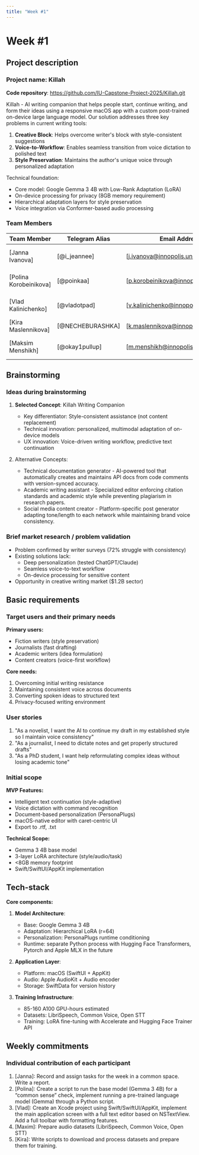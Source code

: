 ```yaml
---
title: "Week #1"
---
```


# Week #1

## Project description

### Project name: Killah 

**Code repository**: https://github.com/IU-Capstone-Project-2025/Killah.git

Killah - AI writing companion that helps people start, continue writing, and form their ideas using a responsive macOS app with a custom post-trained on-device large language model. Our solution addresses three key problems in current writing tools:

1. **Creative Block**: Helps overcome writer's block with style-consistent suggestions
2. **Voice-to-Workflow**: Enables seamless transition from voice dictation to polished text
3. **Style Preservation**: Maintains the author's unique voice through personalized adaptation

Technical foundation:
- Core model: Google Gemma 3 4B with Low-Rank Adaptation (LoRA)
- On-device processing for privacy (8GB memory requirement)
- Hierarchical adaptation layers for style preservation
- Voice integration via Conformer-based audio processing


### **Team Members**

| Team Member | Telegram Alias | Email Address | Track | Responsibilities |
|------------|---------------|--------------|-------|------------------|
| [Janna Ivanova] | [@i_jeannee] | [j.ivanova@innopolis.university] | Design | UX/UI design, report maker, manager |
| [Polina Korobeinikova] | [@poinkaa] | [p.korobeinikova@innopolis.university] | ML |Swift developer for LLM / ML Lead integration |
| [Vlad Kalinichenko] | [@vladotpad] | [v.kalinichenko@innopolis.university] | Fullstack| UX/UI,LLM Algorithm Lead / Swift Architect |
| [Kira Maslennikova] | [@NECHEBURASHKA] | [k.maslennikova@innopolis.university] | ML | ML engineer|
| [Maksim Menshikh] | [@okay1pullup] | [m.menshikh@innopolis.university] | ML | ML Engineer (data & learning)|

## Brainstorming

### Ideas during brainstorming

1. **Selected Concept**: Killah Writing Companion
   - Key differentiator: Style-consistent assistance (not content replacement)
   - Technical innovation: personalized, multimodal adaptation of on-device models
   - UX innovation: Voice-driven writing workflow, predictive text continuation

2. Alternative Concepts:
   - Technical documentation generator - AI-powered tool that automatically creates and maintains API docs from code comments with version-synced accuracy.
   - Academic writing assistant - Specialized editor enforcing citation standards and academic style while preventing plagiarism in research papers.
   - Social media content creator - Platform-specific post generator adapting tone/length to each network while maintaining brand voice consistency.

### Brief market research / problem validation

- Problem confirmed by writer surveys (72% struggle with consistency)
- Existing solutions lack:
  - Deep personalization (tested ChatGPT/Claude)
  - Seamless voice-to-text workflow
  - On-device processing for sensitive content
- Opportunity in creative writing market ($1.2B sector)


## Basic requirements

### Target users and their primary needs

**Primary users:**
- Fiction writers (style preservation)
- Journalists (fast drafting)
- Academic writers (idea formulation)
- Content creators (voice-first workflow)
  
**Core needs:**
1. Overcoming initial writing resistance
2. Maintaining consistent voice across documents
3. Converting spoken ideas to structured text
4. Privacy-focused writing environment

### User stories

1. "As a novelist, I want the AI to continue my draft in my established style so I maintain voice consistency"
2. "As a journalist, I need to dictate notes and get properly structured drafts"
3. "As a PhD student, I want help reformulating complex ideas without losing academic tone"

### Initial scope

**MVP Features:**
- Intelligent text continuation (style-adaptive)
- Voice dictation with command recognition
- Document-based personalization (PersonaPlugs)
- macOS-native editor with caret-centric UI
- Export to .rtf, .txt

**Technical Scope:**
- Gemma 3 4B base model
- 3-layer LoRA architecture (style/audio/task)
- <8GB memory footprint
- Swift/SwiftUI/AppKit implementation

## Tech-stack

**Core components:**
1. **Model Architecture**:
   - Base: Google Gemma 3 4B
   - Adaptation: Hierarchical LoRA (r=64)
   - Personalization: PersonaPlugs runtime conditioning
   - Runtime: separate Python process with Hugging Face Transformers, Pytorch and Apple MLX in the future

2. **Application Layer**:
   - Platform: macOS (SwiftUI + AppKit)
   - Audio: Apple AudioKit + Audio encoder
   - Storage: SwiftData for version history

3. **Training Infrastructure**:
   - 85-160 A100 GPU-hours estimated
   - Datasets: LibriSpeech, Common Voice, Open STT
   - Training: LoRA fine-tuning with Accelerate and Hugging Face Trainer API

## Weekly commitments

### Individual contribution of each participant

1. [Janna]: Record and assign tasks for the week in a common space. Write a report.
2. [Polina]: Create a script to run the base model (Gemma 3 4B) for a “common sense” check, implement running a pre-trained language model (Gemma) through a Python script.
3. [Vlad]: Create an Xcode project using Swift/SwiftUI/AppKit, implement the main application screen with a full text editor based on NSTextView. Add a full toolbar with formatting features.
4. [Maxim]: Prepare audio datasets (LibriSpeech, Common Voice, Open STT)
5. [Kira]: Write scripts to download and process datasets and prepare them for training.
